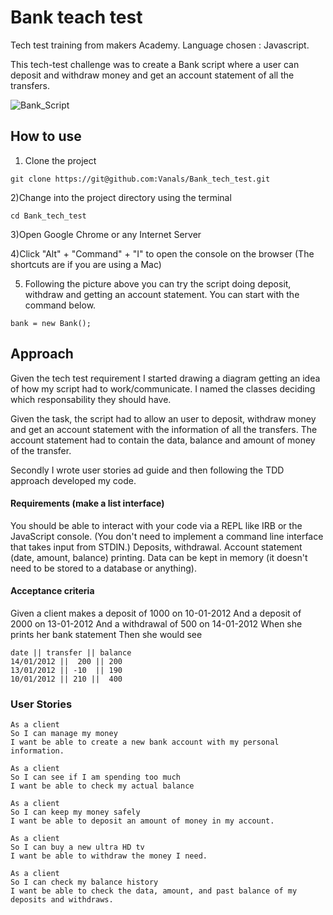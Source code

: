# Bank teach test

Tech test training from makers Academy.
Language chosen : Javascript.

This tech-test challenge was to create a Bank script where a user can deposit and withdraw money and get an account statement of all the transfers.

![Bank_Script](https://image.ibb.co/f1Swrb/Screen_Shot_2018_01_03_at_11_47_31.png)


## How to use

1) Clone the project
```
git clone https://git@github.com:Vanals/Bank_tech_test.git
```

2)Change into the project directory using the terminal
```
cd Bank_tech_test
```

3)Open Google Chrome or any Internet Server


4)Click "Alt" + "Command" + "I" to open the console on the browser (The shortcuts are if you are using a Mac)

5) Following the picture above you can try the script doing deposit, withdraw and getting an account statement. You can start with the command below.

```
bank = new Bank();
```
## Approach

Given the tech test requirement I started drawing a diagram getting an idea of how my script had to work/communicate. I named the classes deciding which responsability they should have.

Given the task, the script had to allow an user to deposit, withdraw money and get an account statement with the information of all the transfers.
The account statement had to contain the data, balance and amount of money of the transfer.

Secondly I wrote user stories ad guide and then following the TDD approach developed my code.

#### Requirements (make a list interface)
You should be able to interact with your code via a REPL like IRB or the JavaScript console. (You don't need to implement a command line interface that takes input from STDIN.)
Deposits, withdrawal.
Account statement (date, amount, balance) printing.
Data can be kept in memory (it doesn't need to be stored to a database or anything).

#### Acceptance criteria
Given a client makes a deposit of 1000 on 10-01-2012
And a deposit of 2000 on 13-01-2012
And a withdrawal of 500 on 14-01-2012
When she prints her bank statement
Then she would see

```
date || transfer || balance
14/01/2012 ||  200 || 200
13/01/2012 || -10  || 190
10/01/2012 || 210 ||  400
```

### User Stories

```
As a client
So I can manage my money
I want be able to create a new bank account with my personal information.
```

```
As a client
So I can see if I am spending too much
I want be able to check my actual balance
```

```
As a client
So I can keep my money safely
I want be able to deposit an amount of money in my account.
```

```
As a client
So I can buy a new ultra HD tv
I want be able to withdraw the money I need.
```

```
As a client
So I can check my balance history
I want be able to check the data, amount, and past balance of my deposits and withdraws.
```

